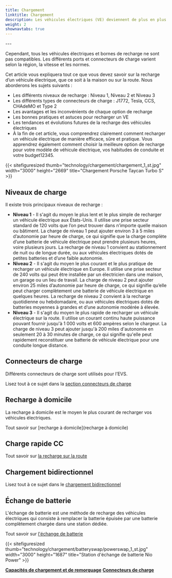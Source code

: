 ```yaml
---
title: Chargement
linktitle: Chargement
description: Les véhicules électriques (VE) deviennent de plus en plus populaires et abordables, mais nécessitent une méthode de ravitaillement différente de celle des voitures conventionnelles. Au lieu de faire le plein d’essence, les véhicules électriques doivent se brancher sur une borne de recharge et recharger leurs batteries.
weight: 2
shownavtabs: true
---
```

<!-- markdownlint-disable MD033 -->---

Cependant, tous les véhicules électriques et bornes de recharge ne sont pas compatibles. Les différents ports et connecteurs de charge varient selon la région, la vitesse et les normes.

Cet article vous expliquera tout ce que vous devez savoir sur la recharge d’un véhicule électrique, que ce soit à la maison ou sur la route. Nous aborderons les sujets suivants :

- Les différents niveaux de recharge : Niveau 1, Niveau 2 et Niveau 3
- Les différents types de connecteurs de charge : J1772, Tesla, CCS, CHAdeMO et Type 2
- Les avantages et les inconvénients de chaque option de recharge
- Les bonnes pratiques et astuces pour recharger un VE
- Les tendances et évolutions futures de la recharge des véhicules électriques
- À la fin de cet article, vous comprendrez clairement comment recharger un véhicule électrique de manière efficace, sûre et pratique. Vous apprendrez également comment choisir la meilleure option de recharge pour votre modèle de véhicule électrique, vos habitudes de conduite et votre budget12345.

{{< sitefiguresized thumb="technology/chargement/chargement_1_st.jpg" width="3000" height="2669" title="Chargement Porsche Taycan Turbo S" >}}

## Niveaux de charge

Il existe trois principaux niveaux de recharge :

- **Niveau 1** - Il s'agit du moyen le plus lent et le plus simple de recharger un véhicule électrique aux États-Unis. Il utilise une prise secteur standard de 120 volts que l’on peut trouver dans n’importe quelle maison ou bâtiment. La charge de niveau 1 peut ajouter environ 3 à 5 miles d’autonomie par heure de charge, ce qui signifie que la charge complète d’une batterie de véhicule électrique peut prendre plusieurs heures, voire plusieurs jours. La recharge de niveau 1 convient au stationnement de nuit ou de longue durée, ou aux véhicules électriques dotés de petites batteries et d’une faible autonomie.
- **Niveau 2** - Il s'agit du moyen le plus courant et le plus pratique de recharger un véhicule électrique en Europe. Il utilise une prise secteur de 240 volts qui peut être installée par un électricien dans une maison, un garage ou un lieu de travail. La charge de niveau 2 peut ajouter environ 25 miles d’autonomie par heure de charge, ce qui signifie qu’elle peut charger complètement une batterie de véhicule électrique en quelques heures. La recharge de niveau 2 convient à la recharge quotidienne ou hebdomadaire, ou aux véhicules électriques dotés de batteries moyennes à grandes et d’une autonomie modérée à élevée.
- **Niveau 3** - Il s'agit du moyen le plus rapide de recharger un véhicule électrique sur la route. Il utilise un courant continu haute puissance pouvant fournir jusqu'à 1 000 volts et 600 ampères selon le chargeur. La charge de niveau 3 peut ajouter jusqu'à 200 miles d'autonomie en seulement 20 à 30 minutes de charge, ce qui signifie qu'elle peut rapidement reconstituer une batterie de véhicule électrique pour une conduite longue distance.

## Connecteurs de charge

Différents connecteurs de charge sont utilisés pour l’EVS.

Lisez tout à ce sujet dans la [section connecteurs de charge](connecteurs)

## Recharge à domicile

La recharge à domicile est le moyen le plus courant de recharger vos véhicules électriques.

Tout savoir sur [recharge à domicile](recharge à domicile)

## Charge rapide CC

Tout savoir sur [la recharge sur la route](dcfastcharge)

## Chargement bidirectionnel

Lisez tout à ce sujet dans le [chargement bidirectionnel](bidirectionnel)

## Échange de batterie

L'échange de batterie est une méthode de recharge des véhicules électriques qui consiste à remplacer la batterie épuisée par une batterie complètement chargée dans une station dédiée.

Tout savoir sur [l'échange de batterie](batteryswap)

{{< sitefiguresized thumb="technology/chargement/batteryswap/powerswap_1_st.jpg" width="3000" height="1687" title="Station d'échange de batterie Nio Power" >}}


<div class="mt-3 mb-3">
     <a href="../cargoandtowing/" class="text-decoration-none text-black"><strong><i class="bi-arrow-left"></i> Capacités de chargement et de remorquage</strong ></a>
     <a href="connectors/" class="text-decoration-none text-black float-end"><strong>Connecteurs de charge <i class="bi-arrow-right"></i></strong></a>
</div>